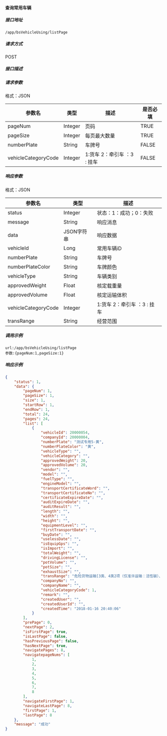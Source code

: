 #### 查询常用车辆

##### 接口地址

```
/app/bsVehicleUsing/listPage
```

##### 请求方式

POST

##### 接口描述

##### 请求参数

格式：JSON

| 参数名 | 类型 | 描述 | 是否必填 |
| --- | --- | --- | --- |
| pageNum| Integer | 页码| TRUE |
| pageSize| Integer | 每页最大数量| TRUE |
| numberPlate| String| 车牌号 |FALSE|
| vehicleCategoryCode| Integer | 1:货车  2：牵引车 ：3 : 挂车 | FALSE|

##### 响应参数

格式：JSON

| 参数名 | 类型 | 描述 |
| --- | --- | --- |
| status| Integer | 状态：1：成功；0：失败 |
| message| String | 响应消息 |
| data| JSON字符串| 响应数据 |
| vehicleId| Long| 常用车辆iD |
| numberPlate| String | 车牌号 | 
| numberPlateColor| String | 车牌颜色 | 
| vehicleType| String |  车辆类别  | 
| approvedWeight| Float| 核定载重量 | 
| approvedVolume| Float | 核定运输体积|
| vehicleCategoryCode| Integer | 1:货车  2：牵引车 ：3 : 挂车 |
| transRange| String | 经营范围 | 

##### 调用示例

```
url:/app/bsVehicleUsing/listPage
参数:{pageNum:1,pageSize:1}

```

##### 响应示例

``` json
{
    "status": 1,
    "data": {
        "pageNum": 1,
        "pageSize": 1,
        "size": 1,
        "startRow": 1,
        "endRow": 1,
        "total": 24,
        "pages": 24,
        "list": [
            {
                "vehicleId": 20000054,
                "companyId": 20000004,
                "numberPlate": "测试专用5-黄",
                "numberPlateColor": "黄",
                "vehicleType": "",
                "vehicleCategory": "",
                "approvedWeight": 20,
                "approvedVolume": 20,
                "vendor": "",
                "model": "",
                "fuelType": "",
                "engineModel": "",
                "transportCertificateWord": "",
                "transportCertificateNo": "",
                "certificateExpireDate": "",
                "auditExpireDate": "",
                "auditResult": "",
                "length": "",
                "width": "",
                "height": "",
                "equipmentLevel": "",
                "firstTransportDate": "",
                "buyDate": "",
                "uselessDate": "",
                "isEquipGps": "",
                "isImport": "",
                "totalWeight": "",
                "drivingLicense": "",
                "potVolume": "",
                "potSize": "",
                "exhaustSize": "",
                "transRange": "危险货物运输[3类、4类2项（仅准许运输：活性碳）、5类1项、6类1项（仅准许运输：钡化合物，未另作规定的）、8类、强腐蚀性危险货物] 禁运爆炸品，剧毒化学品。\t",
                "companyNo": "",
                "companyName": "",
                "vehicleCategoryCode": 1,
                "remark": "",
                "createdUser": "",
                "createdUserId": "",
                "createdTime": "2018-01-16 20:40:06"
            }
        ],
        "prePage": 0,
        "nextPage": 2,
        "isFirstPage": true,
        "isLastPage": false,
        "hasPreviousPage": false,
        "hasNextPage": true,
        "navigatePages": 8,
        "navigatepageNums": [
            1,
            2,
            3,
            4,
            5,
            6,
            7,
            8
        ],
        "navigateFirstPage": 1,
        "navigateLastPage": 8,
        "firstPage": 1,
        "lastPage": 8
    },
    "message": "成功"
}
```

